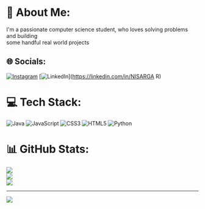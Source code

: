# 💫 About Me:
I'm a passionate computer science student, who loves solving problems and building<br>some handful real world projects 


## 🌐 Socials:
[![Instagram](https://img.shields.io/badge/Instagram-%23E4405F.svg?logo=Instagram&logoColor=white)](https://instagram.com/nishu_28_03) [![LinkedIn](https://img.shields.io/badge/LinkedIn-%230077B5.svg?logo=linkedin&logoColor=white)](https://linkedin.com/in/NISARGA R) 

# 💻 Tech Stack:
![Java](https://img.shields.io/badge/java-%23ED8B00.svg?style=for-the-badge&logo=openjdk&logoColor=white) ![JavaScript](https://img.shields.io/badge/javascript-%23323330.svg?style=for-the-badge&logo=javascript&logoColor=%23F7DF1E) ![CSS3](https://img.shields.io/badge/css3-%231572B6.svg?style=for-the-badge&logo=css3&logoColor=white) ![HTML5](https://img.shields.io/badge/html5-%23E34F26.svg?style=for-the-badge&logo=html5&logoColor=white) ![Python](https://img.shields.io/badge/python-3670A0?style=for-the-badge&logo=python&logoColor=ffdd54)
# 📊 GitHub Stats:
![](https://github-readme-stats.vercel.app/api?username=Nishu1369&theme=radical&hide_border=false&include_all_commits=true&count_private=true)<br/>
![](https://github-readme-streak-stats.herokuapp.com/?user=Nishu1369&theme=radical&hide_border=false)<br/>
![](https://github-readme-stats.vercel.app/api/top-langs/?username=Nishu1369&theme=radical&hide_border=false&include_all_commits=true&count_private=true&layout=compact)

---
[![](https://visitcount.itsvg.in/api?id=Nishu1369&icon=2&color=3)](https://visitcount.itsvg.in)

